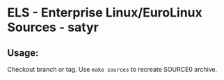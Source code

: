 # ELS - Enterprise Linux/EuroLinux Sources - satyr
 
## Usage:
  Checkout branch or tag. Use `make sources` to recreate  SOURCE0 archive.
